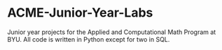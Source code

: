 # ACME-Junior-Year-Labs
Junior year projects for the Applied and Computational Math Program at BYU. All code is written in Python except for two in SQL.  
